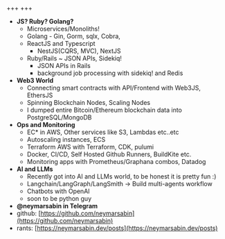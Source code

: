 +++
+++
- **JS? Ruby? Golang?**
  - Microservices/Monoliths! 
  - Golang - Gin, Gorm, sqlx, Cobra,  
  - ReactJS and Typescript
    - NestJS(CQRS, MVC), NextJS
  - Ruby/Rails ~ JSON APIs, Sidekiq!
    - JSON APIs in Rails 
    - background job processing with sidekiq! and Redis
- **Web3 World**
  - Connecting smart contracts with API/Frontend with Web3JS, EthersJS
  - Spinning Blockchain Nodes, Scaling Nodes
  - I dumped entire Bitcoin/Ethereum blockchain data into PostgreSQL/MongoDB
- **Ops and Monitoring**
  - EC* in AWS, Other services like S3, Lambdas etc..etc
  - Autoscaling instances, ECS
  - Terraform AWS with Terraform, CDK, pulumi
  - Docker, CI/CD, Self Hosted Github Runners, BuildKite etc.
  - Monitoring apps with Prometheus/Graphana combos, Datadog
- **AI and LLMs**
  - Recently got into AI and LLMs world, to be honest it is pretty fun :) 
  - Langchain/LangGraph/LangSmith -> Build multi-agents workflow 
  - Chatbots with OpenAI
  - soon to be python guy
- **@neymarsabin in Telegram**
- github: [https://github.com/neymarsabin](https://github.com/neymarsabin)
- rants: [https://neymarsabin.dev/posts](https://neymarsabin.dev/posts)
<!--more-->
